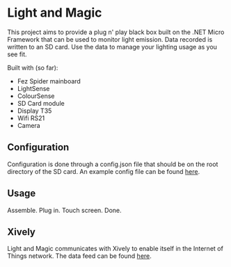 # Light and Magic

This project aims to provide a plug n' play black box built on the .NET Micro Framework that can be used to monitor light emission. Data recorded is written to an SD card. Use the data to manage your lighting usage as you see fit.

Built with (so far):
* Fez Spider mainboard
* LightSense
* ColourSense
* SD Card module
* Display T35
* Wifi RS21
* Camera

## Configuration
Configuration is done through a config.json file that should be on the root directory of the SD card. An example config file can be found [here](https://github.com/sBaildon/light-and-magic/blob/master/Light%20and%20Magic/config.json). 

## Usage
Assemble. Plug in. Touch screen. Done.

## Xively
Light and Magic communicates with Xively to enable itself in the Internet of Things network. The data feed can be found [here](https://xively.com/develop/f20rKr_j8v1rZmO-mMFp).
